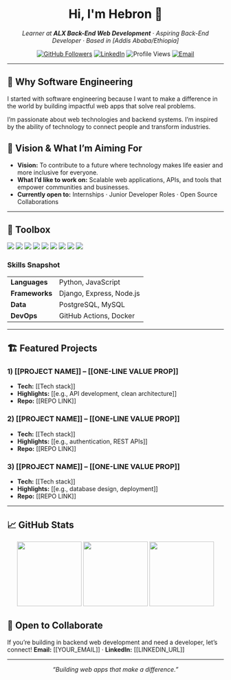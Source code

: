 <!--
INSTRUCTIONS
- Replace placeholders wrapped in [[LIKE_THIS]].
- Keep both Markdown and HTML; GitHub renders both.
- Delete any section you don’t need. All sections are optional.
-->

<!-- ───────────────────────────────────────────────────────────────── -->



<h1 align="center">Hi, I'm Hebron 👋</h1>
<p align="center">
  <em>Learner at <strong>ALX Back-End Web Development</strong> · Aspiring Back-End Developer · Based in [Addis Ababa/Ethiopia]</em>
</p>

<p align="center">
  <a href="https://github.com/Hebron21-1?tab=followers"><img src="https://img.shields.io/github/followers/Hebron21-1?label=Follow&style=for-the-badge" alt="GitHub Followers"></a>
  <a href="https://www.linkedin.com/in/[[Hebron Samuel]]/"><img src="https://img.shields.io/badge/LinkedIn-Connect-blue?style=for-the-badge&logo=linkedin" alt="LinkedIn"></a>
  <img src="https://komarev.com/ghpvc/?username=Hebron21-1&style=for-the-badge" alt="Profile Views"/>
  <a href="mailto:[[hebronsamuel00@gmail.com]]"><img src="https://img.shields.io/badge/Email-[[hebronsamuel00@gmail.com]]-success?style=for-the-badge" alt="Email"></a>
</p>

---

## 🚀 Why Software Engineering

<div>
  <p>
    I started with software engineering because I want to make a difference in the world by building impactful web apps that solve real problems.
  </p>
  <p>
    I’m passionate about web technologies and backend systems. I’m inspired by the ability of technology to connect people and transform industries.
  </p>
</div>

## 🎯 Vision & What I’m Aiming For

* **Vision:** To contribute to a future where technology makes life easier and more inclusive for everyone.
* **What I’d like to work on:** Scalable web applications, APIs, and tools that empower communities and businesses.
* **Currently open to:** Internships · Junior Developer Roles · Open Source Collaborations

---

## 🧰 Toolbox

<p>
  <img src="https://img.shields.io/badge/Language-Python-informational?logo=python&logoColor=white"/>
  <img src="https://img.shields.io/badge/Language-JavaScript-informational?logo=javascript&logoColor=white"/>
  <img src="https://img.shields.io/badge/Backend-Node.js-informational?logo=node.js&logoColor=white"/>
  <img src="https://img.shields.io/badge/Framework-Django-informational?logo=django&logoColor=white"/>
  <img src="https://img.shields.io/badge/Framework-Express-informational?logo=express&logoColor=white"/>
  <img src="https://img.shields.io/badge/Database-PostgreSQL-informational?logo=postgresql&logoColor=white"/>
  <img src="https://img.shields.io/badge/Database-MySQL-informational?logo=mysql&logoColor=white"/>
  <img src="https://img.shields.io/badge/Version_Control-Git-informational?logo=git&logoColor=white"/>
  <img src="https://img.shields.io/badge/Tools-Docker-informational?logo=docker&logoColor=white"/>
</p>

### Skills Snapshot

<table>
  <tr>
    <td><strong>Languages</strong></td>
    <td>Python, JavaScript</td>
  </tr>
  <tr>
    <td><strong>Frameworks</strong></td>
    <td>Django, Express, Node.js</td>
  </tr>
  <tr>
    <td><strong>Data</strong></td>
    <td>PostgreSQL, MySQL</td>
  </tr>
  <tr>
    <td><strong>DevOps</strong></td>
    <td>GitHub Actions, Docker</td>
  </tr>
</table>

---

## 🏗️ Featured Projects

<!-- Replace with your real projects -->

### 1) \[\[PROJECT NAME]] – \[\[ONE-LINE VALUE PROP]]

* **Tech:** \[\[Tech stack]]
* **Highlights:** \[\[e.g., API development, clean architecture]]
* **Repo:** \[\[REPO LINK]]

### 2) \[\[PROJECT NAME]] – \[\[ONE-LINE VALUE PROP]]

* **Tech:** \[\[Tech stack]]
* **Highlights:** \[\[e.g., authentication, REST APIs]]
* **Repo:** \[\[REPO LINK]]

### 3) \[\[PROJECT NAME]] – \[\[ONE-LINE VALUE PROP]]

* **Tech:** \[\[Tech stack]]
* **Highlights:** \[\[e.g., database design, deployment]]
* **Repo:** \[\[REPO LINK]]

---

## 📈 GitHub Stats

<p align="center">
  <img src="https://github-readme-stats.vercel.app/api?username=Hebron21-1&show_icons=true" height="150"/>
  <img src="https://github-readme-streak-stats.herokuapp.com/?user=Hebron21-1" height="150"/>
  <img src="https://github-readme-stats.vercel.app/api/top-langs/?username=Hebron21-1&layout=compact" height="150"/>
</p>

## 🤝 Open to Collaborate

If you’re building in backend web development and need a developer, let’s connect!
**Email:** \[\[YOUR\_EMAIL]] · **LinkedIn:** \[\[LINKEDIN\_URL]]

---

<p align="center"><em>“Building web apps that make a difference.”</em></p>

<!-- End of Personalized Template -->
